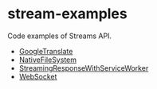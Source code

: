 # stream-examples

Code examples of Streams API.

- [GoogleTranslate](./GoogleTranslate/README.md)
- [NativeFileSystem](./NativeFileSystem/README.md)
- [StreamingResponseWithServiceWorker](./StreamingResponseWithServiceWorker/README.md)
- [WebSocket](./WebSocket/README.md) 
